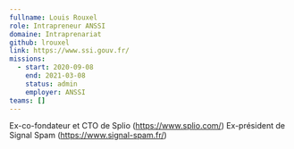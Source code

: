 ```yaml
---
fullname: Louis Rouxel
role: Intrapreneur ANSSI
domaine: Intraprenariat
github: lrouxel
link: https://www.ssi.gouv.fr/
missions:
  - start: 2020-09-08
    end: 2021-03-08
    status: admin
    employer: ANSSI
teams: []
---
```

Ex-co-fondateur et CTO de Splio (https://www.splio.com/) Ex-président de Signal Spam (https://www.signal-spam.fr/)